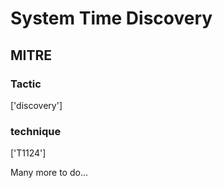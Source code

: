 # System Time Discovery

## MITRE

### Tactic
['discovery']

### technique
['T1124']

Many more to do...
